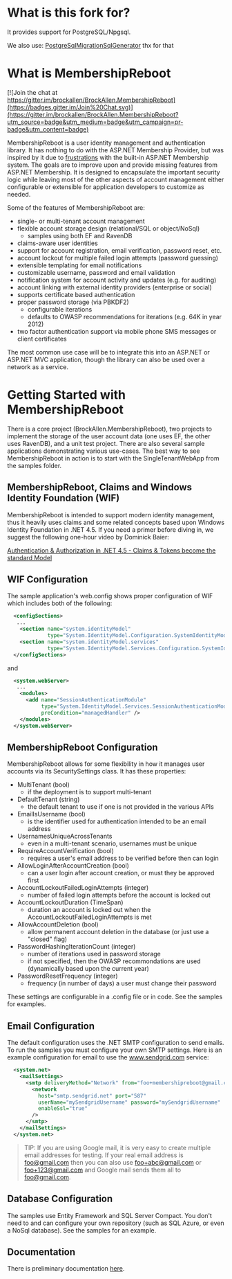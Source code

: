 # What is this fork for?

It provides support for PostgreSQL/Npgsql.

We also use:
[PostgreSqlMigrationSqlGenerator](https://github.com/darionato/PostgreSqlMigrationSqlGenerator/) thx for that

# What is MembershipReboot

[![Join the chat at https://gitter.im/brockallen/BrockAllen.MembershipReboot](https://badges.gitter.im/Join%20Chat.svg)](https://gitter.im/brockallen/BrockAllen.MembershipReboot?utm_source=badge&utm_medium=badge&utm_campaign=pr-badge&utm_content=badge)

MembershipReboot is a user identity management and authentication library. It has nothing to do with the ASP.NET Membership Provider, but was inspired by it due to [frustrations](http://brockallen.com/2012/09/02/think-twice-about-using-membershipprovider-and-simplemembership/) with the built-in ASP.NET Membership system. The goals are to improve upon and provide missing features from ASP.NET Membership. It is designed to encapsulate the important security logic while leaving most of the other aspects of account management either configurable or extensible for application developers to customize as needed.

Some of the features of MembershipReboot are:

* single- or multi-tenant account management
* flexible account storage design (relational/SQL or object/NoSql)
	* samples using both EF and RavenDB
* claims-aware user identities
* support for account registration, email verification, password reset, etc.
* account lockout for multiple failed login attempts (password guessing)
* extensible templating for email notifications
* customizable username, password and email validation
* notification system for account activity and updates (e.g. for auditing)
* account linking with external identity providers (enterprise or social)
* supports certificate based authentication
* proper password storage (via PBKDF2)
	* configurable iterations
	* defaults to OWASP recommendations for iterations (e.g. 64K in year 2012)
* two factor authentication support via mobile phone SMS messages or client certificates

The most common use case will be to integrate this into an ASP.NET or ASP.NET MVC application, though the library can also be used over a network as a service.

# Getting Started with MembershipReboot

There is a core project (BrockAllen.MembershipReboot), two projects to implement the storage of the user account data (one uses EF, the other uses RavenDB), and a unit test project. There are also several sample applications demonstrating various use-cases. The best way to see MembershipReboot in action is to start with the SingleTenantWebApp from the samples folder.

## MembershipReboot, Claims and Windows Identity Foundation (WIF)

MembershipReboot is intended to support modern identity management, thus it heavily uses claims and some related concepts based upon Windows Identity Foundation in .NET 4.5. If you need a primer before diving in, we suggest the following one-hour video by Dominick Baier: 

[Authentication & Authorization in .NET 4.5 - Claims & Tokens become the standard Model](http://vimeo.com/43549130)

## WIF Configuration

The sample application's web.config shows proper configuration of WIF which includes both of the following:

```xml
  <configSections>
   ...
    <section name="system.identityModel"
             type="System.IdentityModel.Configuration.SystemIdentityModelSection, System.IdentityModel, Version=4.0.0.0, Culture=neutral, PublicKeyToken=B77A5C561934E089" />
    <section name="system.identityModel.services"
             type="System.IdentityModel.Services.Configuration.SystemIdentityModelServicesSection, System.IdentityModel.Services, Version=4.0.0.0, Culture=neutral, PublicKeyToken=B77A5C561934E089" />
  </configSections>
```
and

```xml
  <system.webServer>
   ...
    <modules>
      <add name="SessionAuthenticationModule"
           type="System.IdentityModel.Services.SessionAuthenticationModule, System.IdentityModel.Services, Version=4.0.0.0, Culture=neutral, PublicKeyToken=b77a5c561934e089"
           preCondition="managedHandler" />
    </modules>
  </system.webServer>
```

## MembershipReboot Configuration

MembershipReboot allows for some flexibility in how it manages user accounts via its SecuritySettings class. It has these properties:

* MultiTenant (bool)
	* if the deployment is to support multi-tenant
* DefaultTenant (string)
	* the default tenant to use if one is not provided in the various APIs
* EmailIsUsername (bool)
	* is the identifier used for authentication intended to be an email address
* UsernamesUniqueAcrossTenants
	* even in a multi-tenant scenario, usernames must be unique
* RequireAccountVerification (bool)
	* requires a user's email address to be verified before then can login
* AllowLoginAfterAccountCreation (bool)
	* can a user login after account creation, or must they be approved first
* AccountLockoutFailedLoginAttempts (integer)
	* number of failed login attempts before the account is locked out
* AccountLockoutDuration (TimeSpan)
	* duration an account is locked out when the AccountLockoutFailedLoginAttempts is met
* AllowAccountDeletion (bool)
	* allow permanent account deletion in the database (or just use a "closed" flag)
* PasswordHashingIterationCount (integer)
	* number of iterations used in password storage
	* if not specified, then the OWASP recommondations are used (dynamically based upon the current year)
* PasswordResetFrequency (integer)
	* frequency (in number of days) a user must change their password

These settings are configurable in a .config file or in code. See the samples for examples.

## Email Configuration

The default configuration uses the .NET SMTP configuration to send emails. To run the samples you must configure your own SMTP settings. Here is an example configuration for email to use the www.sendgrid.com service:

```XML
  <system.net>
    <mailSettings>
      <smtp deliveryMethod="Network" from="foo+membershipreboot@gmail.com">
        <network 
          host="smtp.sendgrid.net" port="587" 
          userName="mySendgridUsername" password="mySendgridUsername"
          enableSsl="true"
        />
      </smtp>
    </mailSettings>
  </system.net>
```

> TIP: If you are using Google mail, it is very easy to create multiple email addresses for testing. If your real email address
>      is foo@gmail.com then you can also use foo+abc@gmail.com or foo+123@gmail.com and Google mail
>      sends them all to foo@gmail.com. 

## Database Configuration

The samples use Entity Framework and SQL Server Compact. You don't need to and can configure your own repository (such as SQL Azure, or even a NoSql database). See the samples for an example.

## Documentation

There is preliminary documentation [here](https://github.com/brockallen/BrockAllen.MembershipReboot/wiki).
